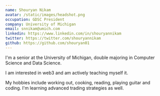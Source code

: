 ```yaml
---
name: Shouryan Nikam
avatar: /static/images/headshot.png
occupation: GDSC President
company: University of Michigan
email: snnikam@umich.com
linkedin: https://www.linkedin.com/in/shouryannikam
twitter: https://twitter.com/shouryannikam
github: https://github.com/shouryan01
---
```


I'm a senior at the University of Michigan, double majoring in Computer Science and Data Science.

I am interested in web3 and am actively teaching myself it.

My hobbies include working out, cooking, reading, playing guitar and coding. I'm learning advanced trading strategies as well.

